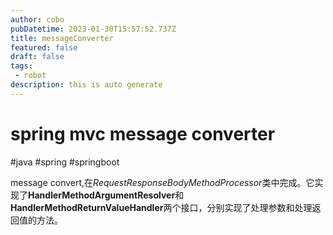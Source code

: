 ```yaml
---
author: cobo
pubDatetime: 2023-01-30T15:57:52.737Z
title: messageConverter
featured: false
draft: false
tags:
 - robot
description: this is auto generate
---
```

# spring mvc message converter

#java #spring #springboot

message convert,在*RequestResponseBodyMethodProcessor*类中完成。它实现了**HandlerMethodArgumentResolver**和**HandlerMethodReturnValueHandler**两个接口，分别实现了处理参数和处理返回值的方法。

